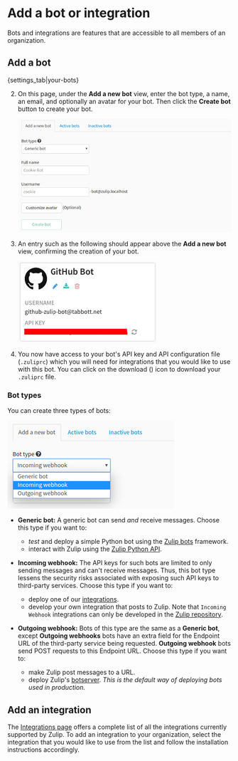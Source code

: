 # Add a bot or integration

Bots and integrations are features that are accessible to all members of an organization.

## Add a bot

{settings_tab|your-bots}

2. On this page, under the **Add a new bot** view, enter the bot type,
   a name, an email, and optionally an avatar for your bot.
   Then click the **Create bot** button to create your bot.

    ![Bots page](/static/images/help/add_a_new_bot.png)

3. An entry such as the following should appear above the **Add a new bot** view, confirming
the creation of your bot.

    ![Example bot](/static/images/help/bot_example.png)

4. You now have access to your bot's API key and API
configuration file (`.zuliprc`) which you will need for integrations that you would like
to use with this bot. You can click on the download
(<i class="icon-vector-download-alt"></i>) icon to download your `.zuliprc` file.

### Bot types

You can create three types of bots:

![Bot types](/static/images/help/bot_types.png)

* **Generic bot:** A generic bot can send *and* receive messages.
  Choose this type if you want to:
    * *test* and deploy a simple Python bot using the [Zulip bots](
      https://github.com/zulip/python-zulip-api/tree/master/zulip_bots) framework.
    * interact with Zulip using the [Zulip Python API](
      https://github.com/zulip/python-zulip-api/tree/master/zulip).

* **Incoming webhook:**  The API keys for such bots are limited to
  only sending messages and can't receive messages. Thus, this bot
  type lessens the security risks associated with exposing such API
  keys to third-party services.
  Choose this type if you want to:
    * deploy one of our [integrations](/integrations).
    * develop your own integration that posts to Zulip. Note that
      `Incoming Webhook` integrations can only be developed in the [Zulip repository](
      https://github.com/zulip/zulip/tree/master/zerver/webhooks).

* **Outgoing webhook:** Bots of this type are the same as a **Generic bot**,
  except **Outgoing webhooks** bots have an extra field for the Endpoint URL of the
  third-party service being requested. **Outgoing webhook** bots send POST requests
  to this Endpoint URL.
  Choose this type if you want to:
    * make Zulip post messages to a URL.
    * deploy Zulip's [botserver](/api/deploying-bots).
      *This is the default way of deploying bots used in production.*

## Add an integration

The [Integrations page](/integrations) offers a complete list of all the
integrations currently supported by Zulip. To add an integration to your
organization, select the integration that you would like to use from the list
and follow the installation instructions accordingly.
